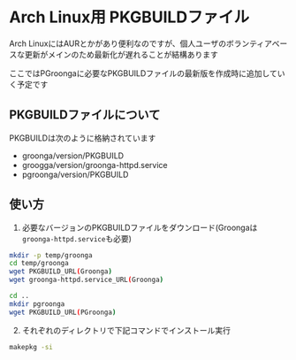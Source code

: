 # Arch Linux用 PKGBUILDファイル
Arch LinuxにはAURとかがあり便利なのですが、個人ユーザのボランティアベースな更新がメインのため最新化が遅れることが結構あります

ここではPGroongaに必要なPKGBUILDファイルの最新版を作成時に追加していく予定です

## PKGBUILDファイルについて
PKGBUILDは次のように格納されています
- groonga/version/PKGBUILD
- groogga/version/groonga-httpd.service
- pgroonga/version/PKGBUILD

## 使い方
1. 必要なバージョンのPKGBUILDファイルをダウンロード(Groongaは`groonga-httpd.service`も必要)
```bash
mkdir -p temp/groonga
cd temp/groonga
wget PKGBUILD_URL(Groonga)
wget groonga-httpd.service_URL(Groonga)

cd ..
mkdir pgroonga
wget PKGBUILD_URL(PGroonga)
```

2. それぞれのディレクトリで下記コマンドでインストール実行
```bash
makepkg -si
```
